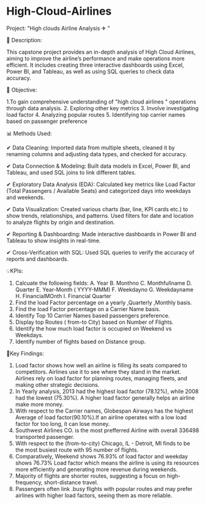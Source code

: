 # High-Cloud-Airlines

Project:
"High clouds Airline Analysis ✈ "

📌 Description:

This capstone project provides an in-depth analysis of High Cloud Airlines, aiming to improve the airline’s performance and make operations more efficient. It includes creating three interactive dashboards using Excel, Power BI, and Tableau, as well as using SQL queries to check data accuracy.

📌 Objective:

1.To gain comprehensive understanding of "high cloud airlines " operations through data analysis.
2. Exploring other key metrics
3. Involve investigating load factor
4. Analyzing popular routes
5. Identifying top carrier names based on passenger preference

📊 Methods Used:

✔ Data Cleaning: Imported data from multiple sheets, cleaned it by renaming columns and adjusting data types, and checked for accuracy.

✔ Data Connection & Modeling: Built data models in Excel, Power BI, and Tableau, and used SQL joins to link different tables.

✔ Exploratory Data Analysis (EDA): Calculated key metrics like Load Factor (Total Passengers / Available Seats) and categorized days into weekdays and weekends.

✔ Data Visualization: Created various charts (bar, line, KPI cards etc.) to show trends, relationships, and patterns. Used filters for date and location to analyze flights by origin and destination.

✔ Reporting & Dashboarding: Made interactive dashboards in Power BI and Tableau to show insights in real-time.

✔ Cross-Verification with SQL: Used SQL queries to verify the accuracy of reports and dashboards.

💡KPIs:

1. Calcuate the following fields: A. Year B. Monthno C. Monthfullname D. Quarter E. Year-Month ( YYYY-MMM) F. Weekdayno G. Weekdayname H. FinancialMOnth I. Financial Quarter
2. Find the load Factor percentage on a yearly ,Quarterly ,Monthly basis.
3. Find the load Factor percentage on a Carrier Name basis.
3. Identify Top 10 Carrier Names based passengers preference.
4. Display top Routes ( from-to City) based on Number of Flights.
6. Identify the how much load factor is occupied on Weekend vs Weekdays.
7. Identify number of flights based on Distance group.

🔎Key Findings:

1. Load factor shows how well an airline is filling its seats compared to competitors. Airlines use it to see where they stand in the market. Airlines rely on load factor for planning routes, managing fleets, and making other strategic decisions.
2. In Yearly analysis, 2013 had the highest load factor (78.12%), while 2008 had the lowest (75.30%). A higher load factor generally helps an airline make more money.
3. With respect to the Carrier names, Globespan Airways has the highest Average of load factor(90.10%).If an airline operates with a low load factor for too long, it can lose money.
4. Southwest Airlines CO. is the most prefferred Airline with overall 336498 transported passenger.
5. With respect to the (from-to-city) Chicago, IL - Detroit, MI finds to be the most busiest route with 95 number of flights.
6. Comparatively, Weekend shows 76.93% of load factor and weekday shows 76.73% Load factor which means the airline is using its resources more efficiently and generating more revenue during weekends.
7. Majority of flights are shorter routes, suggesting a focus on high-frequency, short-distance travel.
8. Passengers often link .busy flights with popular routes and may prefer airlines with higher load factors, seeing them as more reliable.
